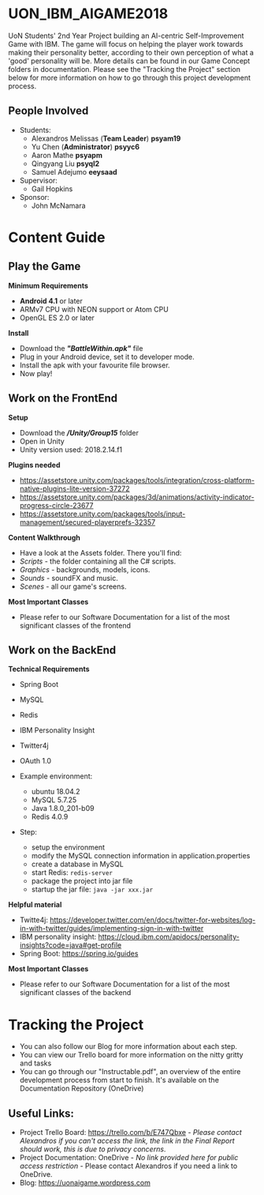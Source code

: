 # UON_IBM_AIGAME2018
UoN Students' 2nd Year Project building an AI-centric Self-Improvement Game with IBM. The game will focus on helping the player work towards making their personality better, according to their own perception of what a 'good' personality will be. 
More details can be found in our Game Concept folders in documentation. Please see the "Tracking the Project" section below for more information on how to go through this project development process.

## People Involved
- Students:
  - Alexandros Melissas (**Team Leader**) **psyam19**
  - Yu Chen (**Administrator**) **psyyc6**
  - Aaron Mathe **psyapm**
  - Qingyang Liu **psyql2**
  - Samuel Adejumo **eeysaad**
- Supervisor:
  - Gail Hopkins
- Sponsor:
  - John McNamara

# Content Guide

## Play the Game

**Minimum Requirements**
- **Android 4.1** or later
- ARMv7 CPU with NEON support or Atom CPU
- OpenGL ES 2.0 or later

**Install**
- Download the ***"BattleWithin.apk"*** file
- Plug in your Android device, set it to developer mode.
- Install the apk with your favourite file browser.
- Now play!

## Work on the FrontEnd
**Setup**
- Download the ***/Unity/Group15*** folder
- Open in Unity
- Unity version used: 2018.2.14.f1

**Plugins needed**
- https://assetstore.unity.com/packages/tools/integration/cross-platform-native-plugins-lite-version-37272
- https://assetstore.unity.com/packages/3d/animations/activity-indicator-progress-circle-23677
- https://assetstore.unity.com/packages/tools/input-management/secured-playerprefs-32357

**Content Walkthrough**
- Have a look at the Assets folder. There you'll find:
- *Scripts* - the folder containing all the C# scripts.
- *Graphics* - backgrounds, models, icons.
- *Sounds* - soundFX and music.
- *Scenes* - all our game's screens.

**Most Important Classes**
- Please refer to our Software Documentation for a list of the most significant classes of the frontend

## Work on the BackEnd

**Technical Requirements**
- Spring Boot
- MySQL
- Redis
- IBM Personality Insight
- Twitter4j
- OAuth 1.0

- Example environment:
	- ubuntu 18.04.2
	- MySQL 5.7.25
	- Java 1.8.0_201-b09
	- Redis 4.0.9
- Step:
	- setup the environment
	- modify the MySQL connection information in application.properties
	- create a database in MySQL
	- start Redis: `redis-server`
	- package the project into jar file
	- startup the jar file: `java -jar xxx.jar`

**Helpful material**
- Twitte4j: https://developer.twitter.com/en/docs/twitter-for-websites/log-in-with-twitter/guides/implementing-sign-in-with-twitter
- IBM personality insight: https://cloud.ibm.com/apidocs/personality-insights?code=java#get-profile
- Spring Boot: https://spring.io/guides

**Most Important Classes**
- Please refer to our Software Documentation for a list of the most significant classes of the backend

# Tracking the Project
- You can also follow our Blog for more information about each step.
- You can view our Trello board for more information on the nitty gritty and tasks
- You can go through our "Instructable.pdf", an overview of the entire development process from start to finish. It's available on the Documentation Repository (OneDrive)

## Useful Links:
- Project Trello Board: https://trello.com/b/E747Qbxe - *Please contact Alexandros if you can't access the link, the link in the Final Report should work, this is due to privacy concerns*.
- Project Documentation: OneDrive - *No link provided here for public access restriction* - Please contact Alexandros if you need a link to OneDrive.
- Blog: https://uonaigame.wordpress.com
